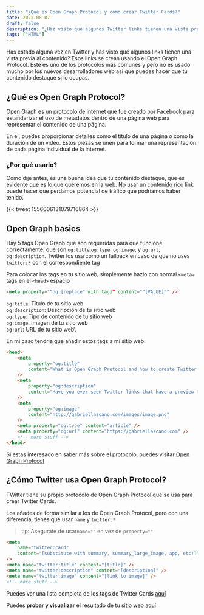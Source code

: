 ```yaml
---
title: "¿Qué es Open Graph Protocol y cómo crear Twitter Cards?"
date: 2022-08-07
draft: false
description: "¿Haz visto que algunos Twitter links tienen una vista previa al contenido? Vamos a mostrarte cómo hacerlo"
tags: ["HTML"]
---
```


Has estado alguna vez en Twitter y has visto que algunos links tienen una vista previa al contenido? Esos links se crean usando el Open Graph Protocol. Este es uno de los protocolos más comunes y pero no es usado mucho por los nuevos desarrolladores web asi que puedes hacer que tu contenido destaque si lo ocupas.

## ¿Qué es Open Graph Protocol?

Open Graph es un protocolo de internet que fue creado por Facebook para estandarizar el uso de metadatos dentro de una página web para representar el contenido de una página.

En el, puedes proporcionar detalles como el título de una página o como la duración de un video. Estos piezas se unen para formar una representación de cada página individual de la internet.

### ¿Por qué usarlo?

Como dije antes, es una buena idea que tu contenido destaque, que es evidente que es lo que queremos en la web. No usar un contenido rico link puede hacer que perdamos potencial de tráfico que podríamos haber tenido.

{{< tweet 1556006131079716864 >}}

## Open Graph basics

Hay 5 tags Open Graph que son requeridas para que funcione correctamente, que son `og:title`,`og:type`, `og:image`, y `og:url`, `og:description`. Twitter los usa como un fallback en caso de que no uses `twitter:*` con el correspondiente tag

Para colocar los tags en tu sitio web, simplemente hazlo con normal `<meta>` tags en el `<head>` espacio

```html
<meta property="“og:[replace" with tag]” content="“[VALUE]”" />
```

`og:title`: Título de tu sitio web\
`og:description`: Descripción de tu sitio web\
`og:type`: Tipo de contenido de tu sitio web\
`og:image`: Imagen de tu sitio web\
`og:url`: URL de tu sitio web\

En mi caso tendria que añadir estos tags a mi sitio web:

```html
<head>
    <meta
        property="og:title"
        content="What is Open Graph Protocol and how to create Twitter Cards?"
    />
    <meta
        property="og:description"
        content="Have you ever seen Twitter links that have a preview to the content? I'll show you how to do them"
    />
    <meta
        property="og:image"
        content="http://gabriellazcano.com/images/image.png"
    />
    <meta property="og:type" content="article" />
    <meta property="og:url" content="https://gabriellazcano.com" />
    <!-- more stuff -->
</head>
```

Si estas interesado en saber más sobre el protocolo, puedes visitar [Open Graph Protocol](https://ogp.me/)

## ¿Cómo Twitter usa Open Graph Protocol?

TWitter tiene su propio protocolo de Open Graph Protocol que se usa para crear Twitter Cards.

Los añades de forma similar a los de Open Graph Protocol, pero con una diferencia, tienes que usar `name` y `twitter:*`

> tip: Asegurate de usar`name=""` en vez de `property=""`

```html
<meta
    name="twitter:card"
    content="[substitute with summary, summary_large_image, app, etc)]"
/>
<meta name="twitter:title" content="[title]" />
<meta name="twitter:description" content="[description]" />
<meta name="twitter:image" content="[link to image]" />
<!-- more stuff -->
```

Puedes ver una lista completa de los tags de Twitter Cards [aquí](https://developer.twitter.com/en/docs/tweets/optimize-with-cards/guides/getting-started)

Puedes **probar y visualizar** el resultado de tu sitio web [aquí](https://cards-dev.twitter.com/validator)
